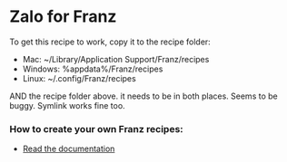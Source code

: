 # Zalo for Franz
To get this recipe to work, copy it to the recipe folder:

- Mac: ~/Library/Application Support/Franz/recipes
- Windows: %appdata%/Franz/recipes
- Linux: ~/.config/Franz/recipes


AND the recipe folder above. it needs to be in both places. Seems to be buggy. Symlink works fine too.



### How to create your own Franz recipes:
* [Read the documentation](https://github.com/meetfranz/plugins)
